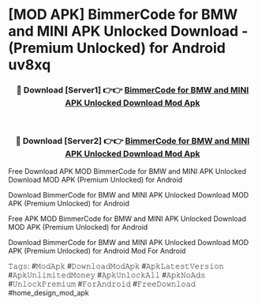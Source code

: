 # [MOD APK] BimmerCode for BMW and MINI APK Unlocked Download - (Premium Unlocked) for Android uv8xq



<div align="center">
<h3>🔴 Download [Server1] 👉👉 <a href="https://momento.my/?title=BimmerCode_for_BMW_and_MINI_APK_Unlocked_Download">BimmerCode for BMW and MINI APK Unlocked Download Mod Apk</a></h3><br>

<h3>🔴 Download [Server2] 👉👉 <a href="https://momento.my/?title=BimmerCode_for_BMW_and_MINI_APK_Unlocked_Download">BimmerCode for BMW and MINI APK Unlocked Download Mod Apk</a></h3>
</div>



Free Download APK MOD BimmerCode for BMW and MINI APK Unlocked Download MOD APK (Premium Unlocked) for Android

Download BimmerCode for BMW and MINI APK Unlocked Download MOD APK (Premium Unlocked) for Android

Free APK MOD BimmerCode for BMW and MINI APK Unlocked Download MOD APK (Premium Unlocked) for Android

Download BimmerCode for BMW and MINI APK Unlocked Download MOD APK (Premium Unlocked) for Android Mod For Android

𝚃𝚊𝚐𝚜: #𝙼𝚘𝚍𝙰𝚙𝚔 #𝙳𝚘𝚠𝚗𝚕𝚘𝚊𝚍𝙼𝚘𝚍𝙰𝚙𝚔 #𝙰𝚙𝚔𝙻𝚊𝚝𝚎𝚜𝚝𝚅𝚎𝚛𝚜𝚒𝚘𝚗 #𝙰𝚙𝚔𝚄𝚗𝚕𝚒𝚖𝚒𝚝𝚎𝚍𝙼𝚘𝚗𝚎𝚢 #𝙰𝚙𝚔𝚄𝚗𝚕𝚘𝚌𝚔𝙰𝚕𝚕 #𝙰𝚙𝚔𝙽𝚘𝙰𝚍𝚜 #𝚄𝚗𝚕𝚘𝚌𝚔𝙿𝚛𝚎𝚖𝚒𝚞𝚖 #𝙵𝚘𝚛𝙰𝚗𝚍𝚛𝚘𝚒𝚍 #𝙵𝚛𝚎𝚎𝙳𝚘𝚠𝚗𝚕𝚘𝚊𝚍 #home_design_mod_apk
